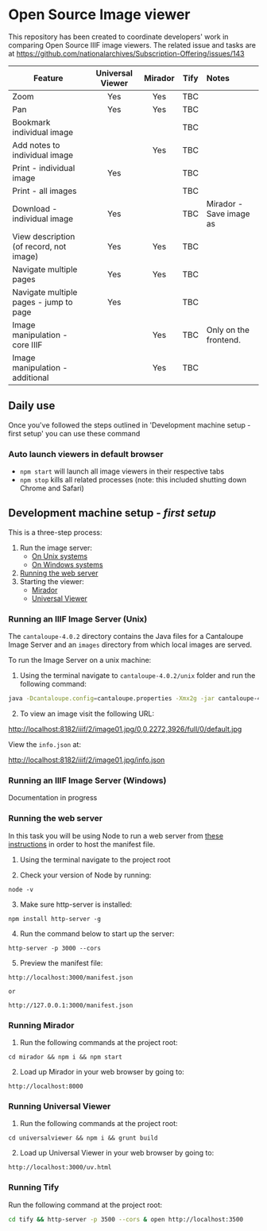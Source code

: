 # Open Source Image viewer

This repository has been created to coordinate developers' work in comparing Open Source IIIF image viewers. The related issue and tasks are at https://github.com/nationalarchives/Subscription-Offering/issues/143

| Feature                                   | Universal Viewer      | Mirador           | Tify | Notes
| -------------                             |:-------------:        | :-:               | :-: | :----
| Zoom                                      |     Yes               |      Yes          | TBC |
| Pan                                       |     Yes               |      Yes          | TBC |
| Bookmark individual image                 |                       |                   | TBC |
| Add notes to individual image             |                       |      Yes          | TBC |
| Print - individual image                  |     Yes               |                   | TBC |
| Print - all images                        |                       |                   | TBC |
| Download - individual image               |     Yes               |                   | TBC |Mirador - Save image as
| View description (of record, not image)   |     Yes               |      Yes          | TBC |
| Navigate multiple pages                   |     Yes               |      Yes          | TBC |
| Navigate multiple pages - jump to page    |     Yes               |                   | TBC |
| Image manipulation - core IIIF            |                       |      Yes          | TBC |Only on the frontend.
| Image manipulation - additional           |                       |      Yes          | TBC |

## Daily use

Once you've followed the steps outlined in 'Development machine setup - first setup' you can use these command

### Auto launch viewers in default browser

* `npm start` will launch all image viewers in their respective tabs
* `npm stop` kills all related processes (note: this included shutting down Chrome and Safari)

## Development machine setup - _first setup_

This is a three-step process:

1. Run the image server:
	* [On Unix systems](#running-an-iiif-image-server-unix)
	* [On Windows systems](#running-an-iiif-image-server-windows)
2. [Running the web server](#running-the-web-server)
3. Starting the viewer:
	* [Mirador](#running-mirador)
	* [Universal Viewer](#running-universal-viewer)

### Running an IIIF Image Server (Unix)

The `cantaloupe-4.0.2` directory contains the Java files for a Cantaloupe Image Server and an `images` directory from which local images are served. 

To run the Image Server on a unix machine:

1. Using the terminal navigate to `cantaloupe-4.0.2/unix` folder and run the following command:

```bash
java -Dcantaloupe.config=cantaloupe.properties -Xmx2g -jar cantaloupe-4.0.2.war
```

2. To view an image visit the following URL: 

[http://localhost:8182/iiif/2/image01.jpg/0,0,2272,3926/full/0/default.jpg](http://localhost:8182/iiif/2/image01.jpg/0,0,2272,3926/full/0/default.jpg)

View the `info.json` at: 

[http://localhost:8182/iiif/2/image01.jpg/info.json](http://localhost:8182/iiif/2/image01.jpg/info.json)

### Running an IIIF Image Server (Windows)

Documentation in progress

### Running the web server

In this task you will be using Node to run a web server from [these instructions](http://ronallo.com/iiif-workshop-new/preparation/web-server.html#node) in order to host the manifest file.

1. Using the terminal navigate to the project root

2. Check your version of Node by running:
````
node -v
````

3. Make sure http-server is installed:
````
npm install http-server -g
````

4. Run the command below to start up the server:
````
http-server -p 3000 --cors
````

5. Preview the manifest file:
````
http://localhost:3000/manifest.json

or

http://127.0.0.1:3000/manifest.json
````

### Running Mirador

1. Run the following commands at the project root:
````
cd mirador && npm i && npm start
````

2. Load up Mirador in your web browser by going to:
````
http://localhost:8000
````

### Running Universal Viewer

1. Run the following commands at the project root:
````
cd universalviewer && npm i && grunt build
````

2. Load up Universal Viewer in your web browser by going to:
````
http://localhost:3000/uv.html
````

### Running Tify

Run the following command at the project root:

```bash
cd tify && http-server -p 3500 --cors & open http://localhost:3500
```
